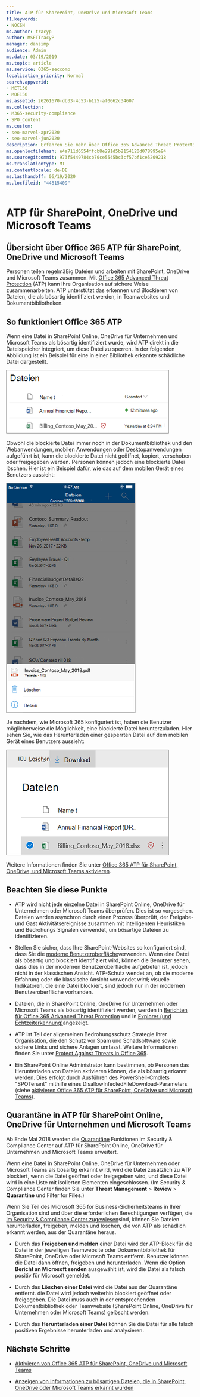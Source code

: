```yaml
---
title: ATP für SharePoint, OneDrive und Microsoft Teams
f1.keywords:
- NOCSH
ms.author: tracyp
author: MSFTTracyP
manager: dansimp
audience: Admin
ms.date: 03/19/2019
ms.topic: article
ms.service: O365-seccomp
localization_priority: Normal
search.appverid:
- MET150
- MOE150
ms.assetid: 26261670-db33-4c53-b125-af0662c34607
ms.collection:
- M365-security-compliance
- SPO_Content
ms.custom:
- seo-marvel-apr2020
- seo-marvel-jun2020
description: Erfahren Sie mehr über Office 365 Advanced Threat Protection für Dateien in SharePoint Online, OneDrive für Unternehmen und Microsoft Teams.
ms.openlocfilehash: e4a711d6554ffcb8e291d5b2154120d078995e94
ms.sourcegitcommit: 973f5449784cb70ce5545bc3cf57bf1ce5209218
ms.translationtype: MT
ms.contentlocale: de-DE
ms.lasthandoff: 06/19/2020
ms.locfileid: "44815409"
---
```

# <a name="atp-for-sharepoint-onedrive-and-microsoft-teams"></a>ATP für SharePoint, OneDrive und Microsoft Teams

## <a name="overview-of-office-365-atp-for-sharepoint-onedrive-and-microsoft-teams"></a>Übersicht über Office 365 ATP für SharePoint, OneDrive und Microsoft Teams

Personen teilen regelmäßig Dateien und arbeiten mit SharePoint, OneDrive und Microsoft Teams zusammen. Mit [Office 365 Advanced Threat Protection](office-365-atp.md) (ATP) kann Ihre Organisation auf sichere Weise zusammenarbeiten. ATP unterstützt das erkennen und Blockieren von Dateien, die als bösartig identifiziert werden, in Teamwebsites und Dokumentbibliotheken.

## <a name="how-office-365-atp-operates"></a>So funktioniert Office 365 ATP

Wenn eine Datei in SharePoint Online, OneDrive für Unternehmen und Microsoft Teams als bösartig identifiziert wurde, wird ATP direkt in die Dateispeicher integriert, um diese Datei zu sperren. In der folgenden Abbildung ist ein Beispiel für eine in einer Bibliothek erkannte schädliche Datei dargestellt.

![Dateien in OneDrive für Unternehmen mit einem als bösartig erkannt](../../media/2bba71cc-7ad1-4799-8b9d-d56f923db3a7.png)

Obwohl die blockierte Datei immer noch in der Dokumentbibliothek und den Webanwendungen, mobilen Anwendungen oder Desktopanwendungen aufgeführt ist, kann die blockierte Datei nicht geöffnet, kopiert, verschoben oder freigegeben werden. Personen können jedoch eine blockierte Datei löschen. Hier ist ein Beispiel dafür, wie das auf dem mobilen Gerät eines Benutzers aussieht:

![Löschen einer gesperrten Datei aus OneDrive für Unternehmen aus dem OneDrive-Mobile App](../../media/cb1c1705-fd0a-45b8-9a26-c22503011d54.png)

Je nachdem, wie Microsoft 365 konfiguriert ist, haben die Benutzer möglicherweise die Möglichkeit, eine blockierte Datei herunterzuladen. Hier sehen Sie, wie das Herunterladen einer gesperrten Datei auf dem mobilen Gerät eines Benutzers aussieht:

![Herunterladen einer gesperrten Datei in OneDrive für Unternehmen](../../media/be288a82-bdd8-4371-93d8-1783db3b61bc.png)

Weitere Informationen finden Sie unter [Office 365 ATP für SharePoint, OneDrive, und Microsoft Teams aktivieren](turn-on-atp-for-spo-odb-and-teams.md).

## <a name="keep-these-points-in-mind"></a>Beachten Sie diese Punkte

- ATP wird nicht jede einzelne Datei in SharePoint Online, OneDrive für Unternehmen oder Microsoft Teams überprüfen. Dies ist so vorgesehen. Dateien werden asynchron durch einen Prozess überprüft, der Freigabe-und Gast Aktivitätsereignisse zusammen mit intelligenten Heuristiken und Bedrohungs Signalen verwendet, um bösartige Dateien zu identifizieren.

- Stellen Sie sicher, dass Ihre SharePoint-Websites so konfiguriert sind, dass Sie die [moderne Benutzeroberfläche](https://docs.microsoft.com/sharepoint/guide-to-sharepoint-modern-experience)verwenden. Wenn eine Datei als bösartig und blockiert identifiziert wird, können die Benutzer sehen, dass dies in der modernen Benutzeroberfläche aufgetreten ist, jedoch nicht in der klassischen Ansicht. ATP-Schutz wendet an, ob die moderne Erfahrung oder die klassische Ansicht verwendet wird; visuelle Indikatoren, die eine Datei blockiert, sind jedoch nur in der modernen Benutzeroberfläche vorhanden.

- Dateien, die in SharePoint Online, OneDrive für Unternehmen oder Microsoft Teams als bösartig identifiziert werden, werden in [Berichten für Office 365 Advanced Threat Protection](view-reports-for-atp.md) und in [Explorer (und Echtzeiterkennung)](threat-explorer.md)angezeigt.

- ATP ist Teil der allgemeinen Bedrohungsschutz Strategie Ihrer Organisation, die den Schutz vor Spam und Schadsoftware sowie sichere Links und sichere Anlagen umfasst. Weitere Informationen finden Sie unter [Protect Against Threats in Office 365](protect-against-threats.md).

- Ein SharePoint Online Administrator kann bestimmen, ob Personen das Herunterladen von Dateien aktivieren können, die als bösartig erkannt werden. Dies erfolgt durch Ausführen des PowerShell-Cmdlets "SPOTenant" mithilfe eines DisallowInfectedFileDownload-Parameters (siehe [aktivieren Office 365 ATP für SharePoint, OneDrive und Microsoft Teams](turn-on-atp-for-spo-odb-and-teams.md)).

## <a name="quarantine-in-atp-for-sharepoint-online-onedrive-for-business-and-microsoft-teams"></a>Quarantäne in ATP für SharePoint Online, OneDrive für Unternehmen und Microsoft Teams

 Ab Ende Mai 2018 werden die [Quarantäne](quarantine-email-messages.md) Funktionen im Security &amp; Compliance Center auf ATP für SharePoint Online, OneDrive für Unternehmen und Microsoft Teams erweitert.

Wenn eine Datei in SharePoint Online, OneDrive für Unternehmen oder Microsoft Teams als bösartig erkannt wird, wird die Datei zusätzlich zu ATP blockiert, wenn die Datei geöffnet oder freigegeben wird, und diese Datei wird in eine Liste mit isolierten Elementen eingeschlossen. (Im Security &amp; Compliance Center finden Sie unter **Threat Management** \> **Review** \> **Quarantine** und Filter for **Files**.)

Wenn Sie Teil des Microsoft 365 for Business-Sicherheitsteams in Ihrer Organisation sind und über die erforderlichen Berechtigungen verfügen, die [im Security &amp; Compliance Center zugewiesen](permissions-in-the-security-and-compliance-center.md)sind, können Sie Dateien herunterladen, freigeben, melden und löschen, die von ATP als schädlich erkannt werden, aus der Quarantäne heraus.

- Durch das **Freigeben und melden** einer Datei wird der ATP-Block für die Datei in der jeweiligen Teamwebsite oder Dokumentbibliothek für SharePoint, OneDrive oder Microsoft Teams entfernt. Benutzer können die Datei dann öffnen, freigeben und herunterladen. Wenn die Option **Bericht an Microsoft senden** ausgewählt ist, wird die Datei als falsch positiv für Microsoft gemeldet.

- Durch das **Löschen einer Datei** wird die Datei aus der Quarantäne entfernt. die Datei wird jedoch weiterhin blockiert geöffnet oder freigegeben. Die Datei muss auch in der entsprechenden Dokumentbibliothek oder Teamwebsite (SharePoint Online, OneDrive für Unternehmen oder Microsoft Teams) gelöscht werden.

- Durch das **Herunterladen einer Datei** können Sie die Datei für alle falsch positiven Ergebnisse herunterladen und analysieren.

## <a name="next-steps"></a>Nächste Schritte

 - [Aktivieren von Office 365 ATP für SharePoint, OneDrive und Microsoft Teams](turn-on-atp-for-spo-odb-and-teams.md)

 - [Anzeigen von Informationen zu bösartigen Dateien, die in SharePoint, OneDrive oder Microsoft Teams erkannt wurden](malicious-files-detected-in-spo-odb-or-teams.md)

